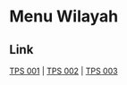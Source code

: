 # Menu Wilayah

## Link

[TPS 001](https://github.com/gigit-pemilu/pemilu-2024-18-lampung/tree/main/pileg-dpr/hitung-suara/sub/18-lampung/sub/09-pesawaran/sub/04-way-lima/sub/2008-gedong-dalam/sub/001-tps)
 | 
[TPS 002](https://github.com/gigit-pemilu/pemilu-2024-18-lampung/tree/main/pileg-dpr/hitung-suara/sub/18-lampung/sub/09-pesawaran/sub/04-way-lima/sub/2008-gedong-dalam/sub/002-tps)
 | 
[TPS 003](https://github.com/gigit-pemilu/pemilu-2024-18-lampung/tree/main/pileg-dpr/hitung-suara/sub/18-lampung/sub/09-pesawaran/sub/04-way-lima/sub/2008-gedong-dalam/sub/003-tps)

